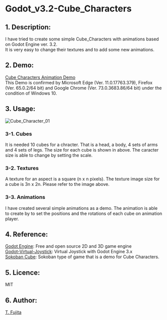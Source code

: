 # Godot_v3.2-Cube_Characters
## 1. Description:
I have tried to create some simple Cube_Characters with animations based on Godot Engine ver. 3.2.  
It is very easy to change their textures and to add some new animations.
## 2. Demo:
[Cube Characters Animation Demo](https://to-fujita.github.io/Godot_v3.2-Cube_Characters/Cube_Characters_Demo.html)  
This Demo is confirmed by Microsoft Edge (Ver. 11.0.17763.379), Firefox (Ver. 65.0.2/64 bit) and Google Chrome (Ver. 73.0.3683.86/64 bit) under the condition of Windows 10.
## 3. Usage:
![Cube_Character_01](https://to-fujita.github.io/Images/Cube_Characters_01.png "Images for Cube_Characters")
### 3-1. Cubes
It is needed 10 cubes for a chracter. That is a head, a body, 4 sets of arms and 4 sets of legs. The size for each cube is shown in above.  The caracter size is able to change by setting the scale. 
### 3-2. Textures
A texture for an aspect is a square (n x n pixels). The texture image size for a cube is 3n x 2n. Please refer to the image above.  
### 3-3. Animations
I have created several simple animations as a demo. The animation is able to create by to set the positions and the rotations of each cube on animation player.
## 4. Reference:
[Godot Engine](https://godotengine.org/): Free and open source 2D and 3D game engine  
[Godot-Virtual-Joystick](https://github.com/rodrigofbm/Godot-Virtual-Joystick): Virtual Joystick with Godot Engine 3.x   
[Sokoban Cube](https://to-fujita.github.io/Godot_v3.2-Sokoban_Cube/Sokoban%20Cube.html): Sokoban type of game that is a demo for Cube Characters. 
## 5. Licence:
MIT
## 6. Author:
[T. Fujita](https://github.com/To-Fujita)
